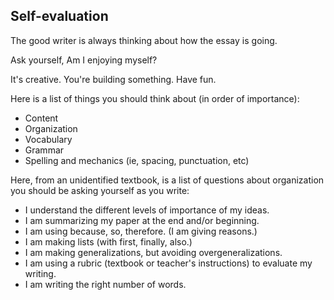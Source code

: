 ## Self-evaluation

The good writer is always thinking about how the essay is going.

Ask yourself, Am I enjoying myself?

It's creative. You're building something. Have fun.

Here is a list of things you should think about (in order of importance):

* Content
* Organization
* Vocabulary
* Grammar
* Spelling and mechanics (ie, spacing, punctuation, etc)

Here, from an unidentified textbook, is a list of questions about organization you should be asking yourself as you write:

* I understand the different levels of importance of my ideas.
* I am summarizing my paper at the end and/or beginning.
* I am using because, so, therefore. (I am giving reasons.)
* I am making lists (with first, finally, also.)
* I am making generalizations, but avoiding overgeneralizations.
* I am using a rubric (textbook or teacher's instructions) to evaluate my writing.
* I am writing the right number of words.
